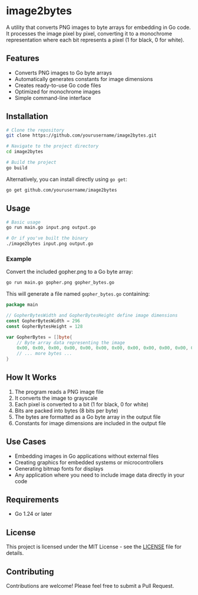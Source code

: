 # image2bytes

A utility that converts PNG images to byte arrays for embedding in Go code. It processes the image pixel by pixel, converting it to a monochrome representation where each bit represents a pixel (1 for black, 0 for white).

## Features

- Converts PNG images to Go byte arrays
- Automatically generates constants for image dimensions
- Creates ready-to-use Go code files
- Optimized for monochrome images
- Simple command-line interface

## Installation

```bash
# Clone the repository
git clone https://github.com/yourusername/image2bytes.git

# Navigate to the project directory
cd image2bytes

# Build the project
go build
```

Alternatively, you can install directly using `go get`:

```bash
go get github.com/yourusername/image2bytes
```

## Usage

```bash
# Basic usage
go run main.go input.png output.go

# Or if you've built the binary
./image2bytes input.png output.go
```

### Example

Convert the included gopher.png to a Go byte array:

```bash
go run main.go gopher.png gopher_bytes.go
```

This will generate a file named `gopher_bytes.go` containing:

```go
package main

// GopherBytesWidth and GopherBytesHeight define image dimensions
const GopherBytesWidth = 296
const GopherBytesHeight = 128

var GopherBytes = []byte{
    // Byte array data representing the image
    0x00, 0x00, 0x00, 0x00, 0x00, 0x00, 0x00, 0x00, 0x00, 0x00, 0x00, 0x00,
    // ... more bytes ...
}
```

## How It Works

1. The program reads a PNG image file
2. It converts the image to grayscale
3. Each pixel is converted to a bit (1 for black, 0 for white)
4. Bits are packed into bytes (8 bits per byte)
5. The bytes are formatted as a Go byte array in the output file
6. Constants for image dimensions are included in the output file

## Use Cases

- Embedding images in Go applications without external files
- Creating graphics for embedded systems or microcontrollers
- Generating bitmap fonts for displays
- Any application where you need to include image data directly in your code

## Requirements

- Go 1.24 or later

## License

This project is licensed under the MIT License - see the [LICENSE](LICENSE) file for details.

## Contributing

Contributions are welcome! Please feel free to submit a Pull Request.
